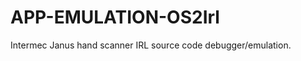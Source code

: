 APP-EMULATION-OS2Irl
====================

Intermec Janus hand scanner IRL source code debugger/emulation.

